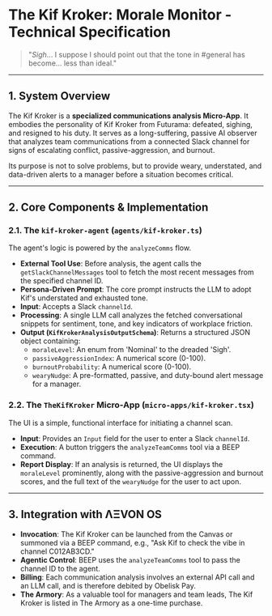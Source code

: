 # The Kif Kroker: Morale Monitor - Technical Specification

> "*Sigh*... I suppose I should point out that the tone in #general has become... less than ideal."

---

## 1. System Overview

The Kif Kroker is a **specialized communications analysis Micro-App**. It embodies the personality of Kif Kroker from Futurama: defeated, sighing, and resigned to his duty. It serves as a long-suffering, passive AI observer that analyzes team communications from a connected Slack channel for signs of escalating conflict, passive-aggression, and burnout.

Its purpose is not to solve problems, but to provide weary, understated, and data-driven alerts to a manager before a situation becomes critical.

---

## 2. Core Components & Implementation

### 2.1. The `kif-kroker-agent` (`agents/kif-kroker.ts`)
The agent's logic is powered by the `analyzeComms` flow.
- **External Tool Use**: Before analysis, the agent calls the `getSlackChannelMessages` tool to fetch the most recent messages from the specified channel ID.
- **Persona-Driven Prompt**: The core prompt instructs the LLM to adopt Kif's understated and exhausted tone.
- **Input**: Accepts a Slack `channelId`.
- **Processing**: A single LLM call analyzes the fetched conversational snippets for sentiment, tone, and key indicators of workplace friction.
- **Output (`KifKrokerAnalysisOutputSchema`)**: Returns a structured JSON object containing:
  - `moraleLevel`: An enum from 'Nominal' to the dreaded 'Sigh'.
  - `passiveAggressionIndex`: A numerical score (0-100).
  - `burnoutProbability`: A numerical score (0-100).
  - `wearyNudge`: A pre-formatted, passive, and duty-bound alert message for a manager.

### 2.2. The `TheKifKroker` Micro-App (`micro-apps/kif-kroker.tsx`)
The UI is a simple, functional interface for initiating a channel scan.
- **Input**: Provides an `Input` field for the user to enter a Slack `channelId`.
- **Execution**: A button triggers the `analyzeTeamComms` tool via a BEEP command.
- **Report Display**: If an analysis is returned, the UI displays the `moraleLevel` prominently, along with the passive-aggression and burnout scores, and the full text of the `wearyNudge` for the user to act upon.

---

## 3. Integration with ΛΞVON OS

- **Invocation**: The Kif Kroker can be launched from the Canvas or summoned via a BEEP command, e.g., "Ask Kif to check the vibe in channel C012AB3CD."
- **Agentic Control**: BEEP uses the `analyzeTeamComms` tool to pass the channel ID to the agent.
- **Billing**: Each communication analysis involves an external API call and an LLM call, and is therefore debited by Obelisk Pay.
- **The Armory**: As a valuable tool for managers and team leads, The Kif Kroker is listed in The Armory as a one-time purchase.
